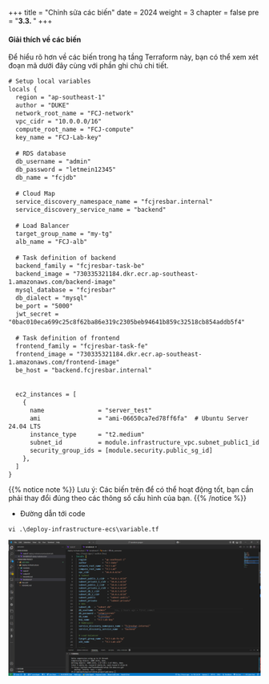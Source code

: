 +++
title = "Chỉnh sửa các biến"
date = 2024
weight = 3
chapter = false
pre = "<b>3.3. </b>"
+++

#### Giải thích về các biến

Để hiểu rõ hơn về các biến trong hạ tầng Terraform này, bạn có thể xem xét đoạn mã dưới đây cùng với phần ghi chú chi tiết.

```
# Setup local variables
locals {
  region = "ap-southeast-1"
  author = "DUKE"
  network_root_name = "FCJ-network"
  vpc_cidr = "10.0.0.0/16"
  compute_root_name = "FCJ-compute"
  key_name = "FCJ-Lab-key"

  # RDS database
  db_username = "admin"
  db_password = "letmein12345"
  db_name = "fcjdb"

  # Cloud Map
  service_discovery_namespace_name = "fcjresbar.internal"
  service_discovery_service_name = "backend"

  # Load Balancer
  target_group_name = "my-tg"
  alb_name = "FCJ-alb"

  # Task definition of backend
  backend_family = "fcjresbar-task-be"
  backend_image = "730335321184.dkr.ecr.ap-southeast-1.amazonaws.com/backend-image"
  mysql_database = "fcjresbar"
  db_dialect = "mysql"
  be_port = "5000"
  jwt_secret = "0bac010eca699c25c8f62ba86e319c2305beb94641b859c32518cb854addb5f4"

  # Task definition of frontend
  frontend_family = "fcjresbar-task-fe"
  frontend_image = "730335321184.dkr.ecr.ap-southeast-1.amazonaws.com/frontend-image"
  be_host = "backend.fcjresbar.internal"


  ec2_instances = [
    {
      name               = "server_test"
      ami                = "ami-06650ca7ed78ff6fa"  # Ubuntu Server 24.04 LTS
      instance_type      = "t2.medium"
      subnet_id          = module.infrastructure_vpc.subnet_public1_id
      security_group_ids = [module.security.public_sg_id]
    },
  ]
}

```

{{% notice note %}}
Lưu ý: Các biến trên để có thể hoạt động tốt, bạn cần phải thay đổi đúng theo các thông số cấu hình của bạn.
{{% /notice %}}

- Đường dẫn tới code

```
vi .\deploy-infrastructure-ecs\variable.tf
```

![image](/images/3-terraform/3.3.1.png)
